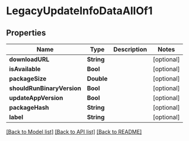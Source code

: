 # LegacyUpdateInfoDataAllOf1

## Properties
Name | Type | Description | Notes
------------ | ------------- | ------------- | -------------
**downloadURL** | **String** |  | [optional] 
**isAvailable** | **Bool** |  | [optional] 
**packageSize** | **Double** |  | [optional] 
**shouldRunBinaryVersion** | **Bool** |  | [optional] 
**updateAppVersion** | **Bool** |  | [optional] 
**packageHash** | **String** |  | [optional] 
**label** | **String** |  | [optional] 

[[Back to Model list]](../README.md#documentation-for-models) [[Back to API list]](../README.md#documentation-for-api-endpoints) [[Back to README]](../README.md)


